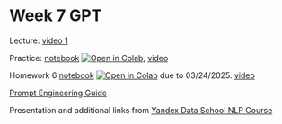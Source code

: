 # Week 7 GPT

Lecture: [video 1](https://youtu.be/q16He3I-YpQ)

Practice: [notebook](./practice_07.ipynb) [![Open in Colab](https://colab.research.google.com/assets/colab-badge.svg)](https://colab.research.google.com/github/anton-selitskiy/RIT_LLM/blob/main/Week07_gpt/practice_07.ipynb), [video](https://youtu.be/1BddJ4k_MTc)

Homework 6 [notebook](./homework_06.ipynb) [![Open in Colab](https://colab.research.google.com/assets/colab-badge.svg)](https://colab.research.google.com/github/anton-selitskiy/RIT_LLM/blob/main/Week07_gpt/homework_06.ipynb)  due to 03/24/2025. [video](https://youtu.be/hUbspz964O4)

[Prompt Engineering Guide](https://www.promptingguide.ai/)

Presentation and additional links from [Yandex Data School NLP Course](https://github.com/yandexdataschool/nlp_course/tree/2024/week06_llm) 

